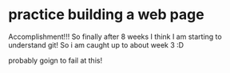 # practice building a web page

Accomplishment!!! So finally after 8 weeks I think I am starting to understand git!  So i am caught up to about week 3 :D

probably goign to fail at this!
